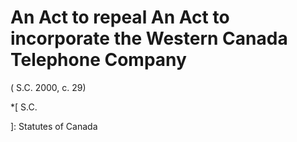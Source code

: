 #  An Act to repeal An Act to incorporate the Western Canada Telephone Company
(  S.C.  2000, c. 29)

  *[
 S.C.

]: Statutes of Canada

